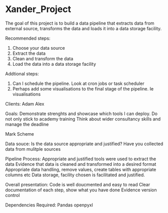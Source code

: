 # Xander_Project

The goal of this project is to build a data pipeline that extracts data from external source, transforms the data and loads it into a data storage facility.

Recommended steps:
1. Choose your data source
2. Extract the data
3. Clean and transform the data
4. Load the data into a data storage facility

Addtional steps:
1. Can I schedule the pipeline. Look at cron jobs or task scheduler
2. Perhaps add some visualisations to the final stage of the pipeline. Ie visualisations

Clients:
Adam
Alex

Goals:
Demonstrate strenghts and showcase which tools I can deploy.
Do not only stick to academy training
Think about wider consultancy skills and manage the deadline

Mark Scheme

Data souce:
  Is the data source appropriate and justified?
  Have you collected data from mulitple sources
  
Pipeline Process:
  Appropriate and justified tools were used to extract the data
  Evidence that data is cleaned and transformed into a desired format
  Appropriate data handling, remove values, create tables with appropriate columns etc
  Data storage, facility chosen is facilitated and justified.
  
 Overall presentation:
  Code is well doucmented and easy to read
  Clear documentation of each step, show what you have done
  Evidence version control

Dependencies Required:
Pandas
openpyxl